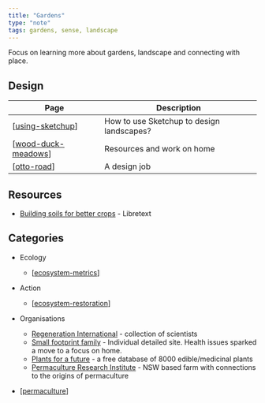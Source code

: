 ```yaml
---
title: "Gardens"
type: "note"
tags: gardens, sense, landscape
---
```


Focus on learning more about gardens, landscape and connecting with place.

## Design

| Page | Description |
| --- | --- |
| [[using-sketchup]] | How to use Sketchup to design landscapes? |
| [[wood-duck-meadows]] | Resources and work on home |  
| [[otto-road]] | A design job |

## Resources

- [Building soils for better crops](https://geo.libretexts.org/Bookshelves/Soil_Science/Building_Soils_for_Better_Crops_-_Ecological_Management_for_Healthy_Soils_4e_(Magdoff_and_van_Es)) - Libretext

## Categories

- Ecology

    - [[ecosystem-metrics]]

- Action

    - [[ecosystem-restoration]]

- Organisations

    - [Regeneration International](https://regenerationinternational.org/) - collection of scientists 
    - [Small footprint family](https://www.smallfootprintfamily.com/) - Individual detailed site. Health issues sparked a move to a focus on home.
    - [Plants for a future](https://pfaf.org/user/default.aspx) - a free database of 8000 edible/medicinal plants
    - [Permaculture Research Institute](https://www.permaculturenews.org/) - NSW based farm with connections to the origins of permaculture

- [[permaculture]]




[//begin]: # "Autogenerated link references for markdown compatibility"
[using-sketchup]: using-sketchup "Using Sketchup"
[wood-duck-meadows]: wood-duck-meadows "Wood duck meadows"
[otto-road]: otto-road "Otto road"
[ecosystem-metrics]: ecosystem-metrics "Ecosystem metrics"
[ecosystem-restoration]: ecosystem-restoration "Ecosystem restoration"
[permaculture]: permaculture "Permaculture"
[//end]: # "Autogenerated link references"